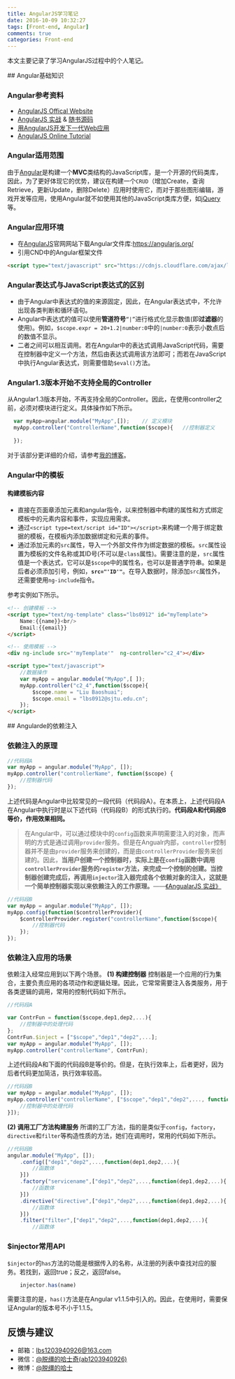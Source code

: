 ```yaml
---
title: AngularJS学习笔记
date: 2016-10-09 10:32:27
tags: [Front-end, Angular]
comments: true
categories: Front-end
---
```

本文主要记录了学习AngularJS过程中的个人笔记。
<!-- more -->
## Angular基础知识
### Angular参考资料
* [AngularJS Offical Website](https://angularjs.org/)
* [AngularJS 实战](https://book.douban.com/subject/26642222/) & [随书源码](https://github.com/lbs0912/angular-practice/edit/master/ch02/2-11.html)
* [用AngularJS开发下一代Web应用](https://book.douban.com/subject/25752512/)
* [AngularJS Online Tutorial](http://www.runoob.com/angularjs/angularjs-tutorial.html)
### Angular适用范围
由于[Angular](https://angularjs.org/)是构建一个**MVC**类结构的JavaScript库，是一个开源的代码类库，因此，为了更好体现它的优势，建议在构建一个`CRUD`（增加Create，查询Retrieve，更新Update，删除Delete）应用时使用它，而对于那些图形编辑，游戏开发等应用，使用Angular就不如使用其他的JavaScript类库方便，如[jQuery](https://jquery.com/)等。
### Angular应用环境
* 在[AngularJS](https://angularjs.org/)官网网站下载Angular文件库:https://angularjs.org/
* 引用CND中的Angular框架文件

``` html
<script type="text/javascript" src="https://cdnjs.cloudflare.com/ajax/libs/angular.js/1.5.0/angular.min.js"></script>
```
### Angular表达式与JavaScript表达式的区别
* 由于Angular中表达式的值的来源固定，因此，在Angular表达式中，不允许出现各类判断和循环语句。
* Angular中表达式的值可以使用**管道符号**`“|”`进行格式化显示数值(即**过滤器**的使用)。例如，`$scope.expr = 20+1.2|number:0`中的`|number:0`表示小数点后的数值不显示。
* 二者之间可以相互调用。若在Angular中的表达式调用JavaScript代码，需要在控制器中定义一个方法，然后由表达式调用该方法即可；而若在JavaScript中执行Angular表达式，则需要借助`$eval()`方法。

### Angular1.3版本开始不支持全局的Controller
从Angular1.3版本开始，不再支持全局的Controller。因此，在使用controller之前，必须对模块进行定义。具体操作如下所示。

``` javascript
  var myApp=angular.module("MyApp",[]);    // 定义模块
  myApp.controller("ControllerName",function($scope){   //控制器定义
  
  });  
```
对于该部分更详细的介绍，请参考[我的博客](http://liubaoshuai.top/2016/09/15/web-002/)。

### Angular中的模板
#### 构建模板内容

* 直接在页面章添加元素和angular指令，以来控制器中构建的属性和方式绑定模板中的元素内容和事件，实现应用需求。
* 通过`<script type=text/script id="ID"></script>`来构建一个用于绑定数据的模板，在模板内添加数据绑定和元素的事件。
* 通过添加元素的`src`属性，导入一个外部文件作为绑定数据的模板。`src`属性设置为模板的文件名称或其ID号(不可以是`class`属性)。需要注意的是，`src`属性值是一个表达式，它可以是`$scope`中的属性名，也可以是普通字符串。如果是后者必须添加引号，例如，**`src="'ID'"`**。在导入数据时，除添加`src`属性外，还需要使用`ng-include`指令。

参考实例如下所示。

```html
<!-- 创建模板 -->
<script type="text/ng-template" class="lbs0912" id="myTemplate">
	Name:{{name}}<br/>
	Email:{{email}}
</script>

<!-- 使用模板 -->
<div ng-include src="'myTemplate'"  ng-controller="c2_4"></div>

<script type="text/javascript">
	//数据操作
	var myApp = angular.module("MyApp",[ ]);
	myApp.controller("c2_4",function($scope){
		$scope.name = "Liu Baoshuai";
		$scope.email = "lbs0912@sjtu.edu.cn";
	});
</script>

```

## Angularde的依赖注入
### 依赖注入的原理
```javascript
//代码段A
var myApp = angular.module("MyApp", []);
myApp.controller("controllerName", function($scope) {
	//控制器代码
});
```
上述代码是Angular中比较常见的一段代码（代码段A）。在本质上，上述代码段A在Angular中执行时是以下述代码（代码段B）的形式执行的。**代码段A和代码段B等价，作用效果相同。**
>在Angular中，可以通过模块中的`config`函数来声明需要注入的对象，而声明的方式是通过调用`provider`服务。但是在Angualr内部，`controller`控制器并不是由`provider`服务来创建的，而是由`controllerProvider`服务来创建的。因此，**当用户创建一个控制器时，实际上是在`config`函数中调用`controllerProvider`服务的`register`方法，来完成一个控制的创建。当控制器创建完成后，再调用`injector`注入器完成各个依赖对象的注入，这就是一个简单控制器实现以来依赖注入的工作原理。**——[《AngualarJS 实战》](https://book.douban.com/subject/26642222/)

```javascript
//代码段B
var myApp = angular.module("MyApp", []);
myApp.config(function($controllerProvider){
	$controllerProvider.register("controllerName",function($scope){
		//控制器代码
	});
});
```
### 依赖注入应用的场景
依赖注入经常应用到以下两个场景。
**(1) 构建控制器**
控制器是一个应用的行为集合，主要负责应用的各项动作和逻辑处理。因此，它常常需要注入各类服务，用于各类逻辑的调用，常用的控制代码如下所示。

```javascript
//代码段A

var ContrFun = function($scope,dep1,dep2,...){
	//控制器中的处理代码
};
ContrFun.$inject = ["$scope","dep1","dep2",...];
var myApp = angular.module("MyApp", []);
myApp.controller("controllerName", ContrFun);
```
上述代码段A和下面的代码段B是等价的。但是，在执行效率上，后者更好，因为后者代码更加简洁，执行效率较高。

```javascript
//代码段B
var myApp = angular.module("MyApp", []);
myApp.controller("controllerName", ["$scope","dep1","dep2",..., function($scope,dep1,dep2,...){
	//控制器中的处理代码
}]);
```
**(2) 调用工厂方法构建服务**
所谓的工厂方法，指的是类似于`config`，`factory`，`directive`和`filter`等构造性质的方法，她们在调用时，常用的代码如下所示。

```javascript
//代码段B
angular.module("MyApp", []);
	.config(["dep1","dep2",...,function(dep1,dep2,...){
		//函数体
	}])
	.factory("servicename",["dep1","dep2",...,function(dep1,dep2,...){
		//函数体
	}])
	.directive("directive",["dep1","dep2",...,function(dep1,dep2,...){
		//函数体
	}])
	.filter("filter",["dep1","dep2",...,function(dep1,dep2,...){
		//函数体
```


### $injector常用API
`$injector`的`has`方法的功能是根据传入的名称，从注册的列表中查找对应的服务。若找到，返回true；反之，返回false。

``` javascript
	injector.has(name)
```
需要注意的是，`has()`方法是在Angular v1.1.5中引入的。因此，在使用时，需要保证Angular的版本号不小于1.1.5。

## 反馈与建议
- 邮箱：<lbs1203940926@163.com>
- 微信：[@脱缰的哈士奇(ab1203940926)](http://ojx8u3g1z.bkt.clouddn.com/wechat-id.jpg)
- 微博：[@脱缰的哈士](http://weibo.com/2329754491/profile) 